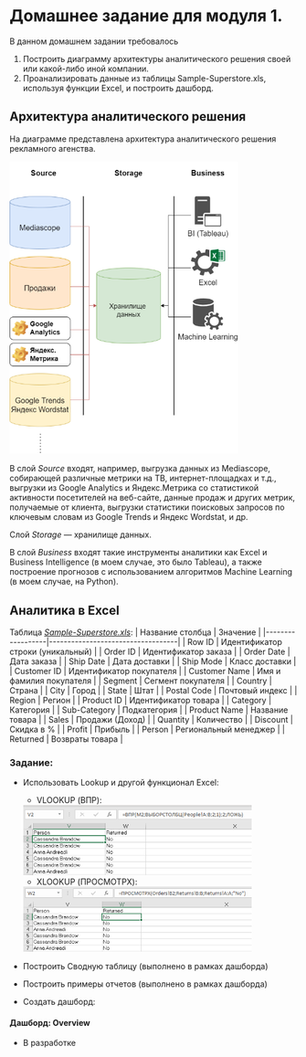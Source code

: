 # Домашнее задание для модуля 1.

В данном домашнем задании требовалось
1. Построить диаграмму архитектуры аналитического решения своей или какой-либо иной компании.
2. Проанализировать данные из таблицы Sample-Superstore.xls, используя функции Excel, и построить дашборд.

## Архитектура аналитического решения

На диаграмме представлена архитектура аналитического решения рекламного агенства.

<img src="https://github.com/Katrindenek/datalearn/blob/e433f3723fb2cd922649fe5af0e733023d01df8b/de101/module01/Diagram/Diagram.drawio.png" width="400">

В слой _Source_ входят, например, выгрузка данных из Mediascope, собирающей различные метрики на ТВ, интернет-площадках и т.д., выгрузки из Google Analytics и Яндекс.Метрика со статистикой активности посетителей на веб-сайте, данные продаж и других метрик, получаемые от клиента, выгрузки статистики поисковых запросов по ключевым словам из Google Trends и Яндекс Wordstat, и др.

Слой _Storage_ — хранилище данных.

В слой _Business_ входят такие инструменты аналитики как Excel и Business Intelligence (в моем случае, это было Tableau), а также построение прогнозов с использованием алгоритмов Machine Learning (в моем случае, на Python). 

## Аналитика в Excel

Таблица [_Sample-Superstore.xls_](https://github.com/Katrindenek/datalearn/blob/e433f3723fb2cd922649fe5af0e733023d01df8b/de101/module01/Sample-Superstore.xls):
| Название столбца | Значение                          |
|------------------|-----------------------------------|
| Row ID           | Идентификатор строки (уникальный) |
| Order ID         | Идентификатор заказа              |
| Order Date       | Дата заказа                       |
| Ship Date        | Дата доставки                     |
| Ship Mode        | Класс доставки                    |
| Customer ID      | Идентификатор покупателя          |
| Customer Name    | Имя и фамилия покупателя          |
| Segment          | Сегмент покупателя                |
| Country          | Страна                            |
| City             | Город                             |
| State            | Штат                              |
| Postal Code      | Почтовый индекс                   |
| Region           | Регион                            |
| Product ID       | Идентификатор товара              |
| Category         | Категория                         |
| Sub-Category     | Подкатегория                      |
| Product Name     | Название товара                   |
| Sales            | Продажи (Доход)                   |
| Quantity         | Количество                        |
| Discount         | Скидка в %                        |
| Profit           | Прибыль                           |
| Person           | Региональный менеджер             |
| Returned         | Возвраты товара                   |

### Задание:
- Использовать Lookup и другой функционал Excel:
    - VLOOKUP (ВПР): 
    <img src="https://github.com/Katrindenek/datalearn/blob/bd81bee6cbafbfaede4647e723fab6b6822bdf82/de101/module01/Pictures/%D0%92%D0%9F%D0%A0.png" width="400">
    
    - XLOOKUP (ПРОСМОТРХ): 
    <img src="https://github.com/Katrindenek/datalearn/blob/bd81bee6cbafbfaede4647e723fab6b6822bdf82/de101/module01/Pictures/%D0%9F%D0%A0%D0%9E%D0%A1%D0%9C%D0%9E%D0%A2%D0%A0%D0%A5.png" width="400">
- Построить Сводную таблицу (выполнено в рамках дашборда)
- Построить примеры отчетов (выполнено в рамках дашборда)
- Создать дашборд:

#### Дашборд: Overview
- В разработке

